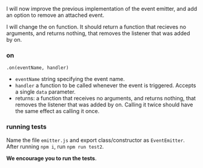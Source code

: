 I will now improve the previous implementation of the event emitter, and add an option to remove an attached event.

I will change the on function. It should return a function that recieves no arguments, and returns nothing, that removes the listener that was added by on.

### on

    .on(eventName, handler)


- `eventName` string specifying the event name.
- `handler` a function to be called whenever the event is triggered. Accepts a single `data` parameter.
- returns: a function that receives no arguments, and returns nothing, that removes the listener that was added by on.
  Calling it twice should have the same effect as calling it once.

### running tests

Name the file `emitter.js` and export class/constructor as `EventEmitter`. After running `npm i`, run `npm run test2`.

**We **encourage** you to run the tests**.
